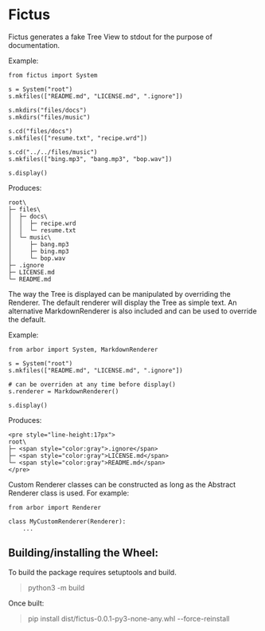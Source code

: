 # Fictus

Fictus generates a fake Tree View to stdout for the purpose of documentation.

Example:
```
from fictus import System

s = System("root")
s.mkfiles(["README.md", "LICENSE.md", ".ignore"])

s.mkdirs("files/docs")
s.mkdirs("files/music")

s.cd("files/docs")
s.mkfiles(["resume.txt", "recipe.wrd"])

s.cd("../../files/music")
s.mkfiles(["bing.mp3", "bang.mp3", "bop.wav"])

s.display()

```
Produces:
```
root\
├─ files\
│  ├─ docs\
│  │  ├─ recipe.wrd
│  │  └─ resume.txt
│  └─ music\
│     ├─ bang.mp3
│     ├─ bing.mp3
│     └─ bop.wav
├─ .ignore
├─ LICENSE.md
└─ README.md
```

The way the Tree is displayed can be manipulated by overriding the Renderer.
The default renderer will display the Tree as simple text.  An alternative
MarkdownRenderer is also included and can be used to override the default.

Example:
```
from arbor import System, MarkdownRenderer 

s = System("root")
s.mkfiles(["README.md", "LICENSE.md", ".ignore"])

# can be overriden at any time before display()
s.renderer = MarkdownRenderer()
  
s.display()
```
Produces:
```
<pre style="line-height:17px">
root\
├─ <span style="color:gray">.ignore</span>
├─ <span style="color:gray">LICENSE.md</span>
└─ <span style="color:gray">README.md</span>
</pre>
```
Custom Renderer classes can be constructed as long as the 
Abstract Renderer class is used.  For example:

```
from arbor import Renderer

class MyCustomRenderer(Renderer):
    ...
```

## Building/installing the Wheel:
To build the package requires setuptools and build.
>python3 -m build

Once built:
>pip install dist/fictus-0.0.1-py3-none-any.whl --force-reinstall
